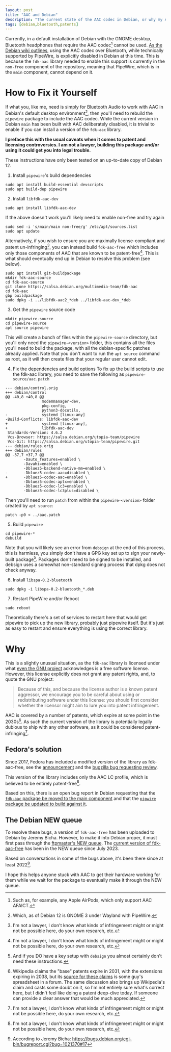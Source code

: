 ```yaml
---
layout: post
title: "AAC and Debian"
description: "The current state of the AAC codec in Debian, or why my Apple AirPods don't work"
tags: [debian,bluetooth,patents]
---
```


Currently, in a default installation of Debian with the GNOME desktop,
Bluetooth headphones that require the AAC codec[^apple] cannot be used.
[As the Debian wiki outlines](https://wiki.debian.org/BluetoothUser/a2dp#AAC_codec),
using the AAC codec over Bluetooth, while technically supported by
PipeWire, is explicitly disabled in Debian at this time.
This is because the `fdk-aac` library needed to enable this support is currently
in the `non-free` component of the repository, meaning that PipeWire, which
is in the `main` component, cannot depend on it.

[^apple]: Such as, for example, any Apple AirPods, which only support AAC AFAICT.

# How to Fix it Yourself

If what you, like me, need is simply for Bluetooth Audio to work with AAC
in Debian's default desktop environment[^default],
then you'll need to rebuild the `pipewire` package to include the
AAC codec. While the current version in Debian `main` has been built with AAC
deliberately disabled, it is trivial to enable if you can install a version
of the `fdk-aac` library.

[^default]: Which, as of Debian 12 is GNOME 3 under Wayland with PipeWire.

**I preface this with the usual caveats when it comes to patent
and licensing controversies. I am not a lawyer, building this package and/or
using it could get you into legal trouble.**

These instructions have only been tested on an up-to-date copy of Debian 12.

1. Install `pipewire`'s build dependencies
```
sudo apt install build-essential devscripts
sudo apt build-dep pipewire
```

2. Install `libfdk-aac-dev`
```
sudo apt install libfdk-aac-dev
```
If the above doesn't work you'll likely need to enable non-free and try again
```
sudo sed -i 's/main/main non-free/g' /etc/apt/sources.list
sudo apt update
```
Alternatively, if you wish to ensure you are maximally license-compliant and
patent un-infringing[^ianal],
you can instead build `fdk-aac-free` which includes only those components
of AAC that are known to be patent-free[^ianal].
This is what should eventually end up in Debian to resolve this problem
(see below).
```
sudo apt install git-buildpackage
mkdir fdk-aac-source
cd fdk-aac-source
git clone https://salsa.debian.org/multimedia-team/fdk-aac
cd fdk-aac
gbp buildpackage
sudo dpkg -i ../libfdk-aac2_*deb ../libfdk-aac-dev_*deb
```

3. Get the `pipewire` source code
```
mkdir pipewire-source
cd pipewire-source
apt source pipewire
```
This will create a bunch of files within the `pipewire-source` directory,
but you'll only need the `pipewire-<version>` folder, this contains all the
files you'll need to build the package, with all the debian-specific patches
already applied.
Note that you don't want to run the `apt source` command as root, as it will
then create files that your regular user cannot edit.

4. Fix the dependencies and build options
To fix up the build scripts to use the fdk-aac library,
you need to save the following as `pipewire-source/aac.patch`
```
--- debian/control.orig
+++ debian/control
@@ -40,8 +40,8 @@
                modemmanager-dev,
                pkg-config,
                python3-docutils,
-               systemd [linux-any]
-Build-Conflicts: libfdk-aac-dev
+               systemd [linux-any],
+               libfdk-aac-dev
 Standards-Version: 4.6.2
 Vcs-Browser: https://salsa.debian.org/utopia-team/pipewire
 Vcs-Git: https://salsa.debian.org/utopia-team/pipewire.git
--- debian/rules.orig
+++ debian/rules
@@ -37,7 +37,7 @@
 		-Dauto_features=enabled \
 		-Davahi=enabled \
 		-Dbluez5-backend-native-mm=enabled \
-		-Dbluez5-codec-aac=disabled \
+		-Dbluez5-codec-aac=enabled \
 		-Dbluez5-codec-aptx=enabled \
 		-Dbluez5-codec-lc3=enabled \
 		-Dbluez5-codec-lc3plus=disabled \
```
Then you'll need to run `patch` from within the `pipewire-<version>` folder
created by `apt source`:
```
patch -p0 < ../aac.patch
```

5. Build `pipewire`
```
cd pipewire-*
debuild
```
Note that you will likely see an error from `debsign` at the end of this process,
this is harmless, you simply don't have a GPG key set up to sign your
newly-built package[^gpg-key]. Packages don't need to be signed to be installed,
and debsign uses a somewhat non-standard signing process that dpkg does not
check anyway.

[^gpg-key]: And if you DO have a key setup with `debsign` you almost certainly don't need these instructions.

6. Install `libspa-0.2-bluetooth`
```
sudo dpkg -i libspa-0.2-bluetooth_*.deb
```

7. Restart PipeWire and/or Reboot
```
sudo reboot
```
Theoretically there's a set of services to restart here that would
get pipewire to pick up the new library, probably just pipewire itself.
But it's just as easy to restart and ensure everything is using the correct
library.

# Why

This is a slightly unusual situation, as the `fdk-aac` library is licensed
under what
[even the GNU project](https://www.gnu.org/licenses/license-list.html#fdk)
acknowledges is a free software license.
However, this license explicitly does not grant any patent rights, and,
to quote the GNU project:
> Because of this, and because the license author is a known patent aggressor,
> we encourage you to be careful about using or redistributing software under
> this license: you should first consider whether the licensor might aim to
> lure you into patent infringement.

AAC is covered by a number of patents, which expire at some point in the 2030s[^patentexpire].
As such the current version of the library is potentially legally dubious to ship with
any other software, as it could be considered patent-infringing[^ianal].

[^ianal]: I'm not a lawyer, I don't know what kinds of infringement might or might not be possible here, do your own research, etc.

[^patentexpire]: Wikipedia claims the "base" patents expire in 2031, with the extensions expiring in 2038, but its [source for these claims](https://hydrogenaud.io/index.php/topic,121109.0.html) is some guy's spreadsheet in a forum. The same discussion also brings up Wikipedia's claim and casts some doubt on it, so I'm not entirely sure what's correct here, but I didn't feel like doing a patent deep-dive today. If someone can provide a clear answer that would be much appreciated.

## Fedora's solution

Since 2017, Fedora has included a modified version of the library
as fdk-aac-free, see the [announcement](https://lists.fedoraproject.org/archives/list/devel@lists.fedoraproject.org/thread/F64JBJI2IZFT2A5QDXGHNMPALCQIVJAX/) and the [bugzilla bug requesting review](https://bugzilla.redhat.com/show_bug.cgi?id=1501522).

This version of the library includes only the AAC LC profile, which is believed
to be entirely patent-free[^ianal].

Based on this, there is an open bug report in Debian requesting that the
[`fdk-aac` package be moved to the main component](https://bugs.debian.org/cgi-bin/bugreport.cgi?bug=981285)
and that the
[`pipwire` package be updated to build against it](https://bugs.debian.org/cgi-bin/bugreport.cgi?bug=1021370).

## The Debian NEW queue

To resolve these bugs, a version of `fdk-aac-free` has been uploaded to Debian
by Jeremy Bicha.
However, to make it into Debian proper, it must first pass through the
[ftpmaster's NEW queue](https://ftp-master.debian.org/new.html).
The [current version of fdk-aac-free](https://ftp-master.debian.org/new/fdk-aac-free_2.0.2-3.html)
has been in the NEW queue since July 2023.

Based on conversations in some of the bugs above, it's been there since at least 2022[^jbicha].

[^jbicha]: According to Jeremy Bícha: https://bugs.debian.org/cgi-bin/bugreport.cgi?bug=1021370#17

I hope this helps anyone stuck with AAC to get their hardware working for them
while we wait for the package to eventually make it through the NEW queue.

